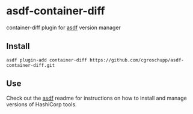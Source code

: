 # asdf-container-diff

container-diff plugin for [asdf](https://github.com/asdf-vm/asdf) version manager

## Install

```
asdf plugin-add container-diff https://github.com/cgroschupp/asdf-container-diff.git
```

## Use

Check out the [asdf](https://github.com/asdf-vm/asdf) readme for instructions on how to install and manage versions of HashiCorp tools.
